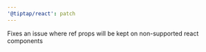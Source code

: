 ```yaml
---
'@tiptap/react': patch
---
```


Fixes an issue where ref props will be kept on non-supported react components
